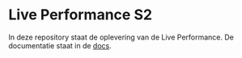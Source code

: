 # Live Performance S2
In deze repository staat de oplevering van de Live Performance. De documentatie staat in de [docs](docs).


